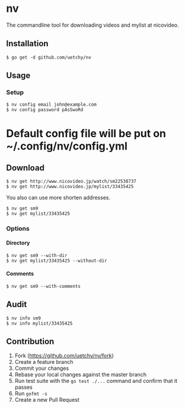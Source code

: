# nv

The commandline tool for downloading videos and mylist at nicovideo.

## Installation

```session
$ go get -d github.com/uetchy/nv
```

## Usage

### Setup

```session
$ nv config email john@example.com
$ nv config password pAsSwoRd
```

# Default config file will be put on **~/.config/nv/config.yml**

## Download

```session
$ nv get http://www.nicovideo.jp/watch/sm22538737
$ nv get http://www.nicovideo.jp/mylist/33435425
```

You also can use more shorten addresses.

```session
$ nv get sm9
$ nv get mylist/33435425
```

### Options

#### Directory

```session
$ nv get sm9 --with-dir
$ nv get mylist/33435425 --without-dir
```

#### Comments

```session
$ nv get sm9 --with-comments
```

## Audit

```session
$ nv info sm9
$ nv info mylist/33435425
```

## Contribution

1. Fork (<https://github.com/uetchy/nv/fork>)
2. Create a feature branch
3. Commit your changes
4. Rebase your local changes against the master branch
5. Run test suite with the `go test ./...` command and confirm that it passes
6. Run `gofmt -s`
7. Create a new Pull Request
